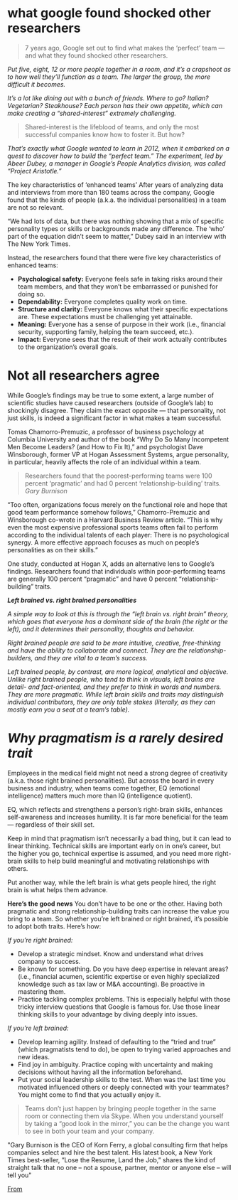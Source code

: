 # what **google** found shocked other researchers
>7 years ago, Google set out to find what makes the ‘perfect’ team — and what they found shocked other researchers.

*Put five, eight, 12 or more people together in a room, and it’s a crapshoot as to how well they’ll function as a team. The larger the group, the more difficult it becomes.*

*It’s a lot like dining out with a bunch of friends. Where to go? Italian? Vegetarian? Steakhouse? Each person has their own appetite, which can make creating a “shared-interest” extremely challenging.*

>Shared-interest is the lifeblood of teams, and only the most successful companies know how to foster it. But how?

*That’s exactly what Google wanted to learn in 2012, when it embarked on a quest to discover how to build the “perfect team.” The experiment, led by Abeer Dubey, a manager in Google’s People Analytics division, was called “Project Aristotle.”*

The key characteristics of ‘enhanced teams’
After years of analyzing data and interviews from more than 180 teams across the company, Google found that the kinds of people (a.k.a. the individual personalities) in a team are not so relevant.

“We had lots of data, but there was nothing showing that a mix of specific personality types or skills or backgrounds made any difference. The ‘who’ part of the equation didn’t seem to matter,” Dubey said in an interview with The New York Times.

Instead, the researchers found that there were five key characteristics of enhanced teams:

- **Psychological safety:** Everyone feels safe in taking risks around their team members, and that they won’t be embarrassed or punished for doing so.
- **Dependability:** Everyone completes quality work on time.
- **Structure and clarity:** Everyone knows what their specific expectations are. These expectations must be challenging yet attainable.
- **Meaning:** Everyone has a sense of purpose in their work (i.e., financial security, supporting family, helping the team succeed, etc.).
- **Impact:** Everyone sees that the result of their work actually contributes to the organization’s overall goals.

# Not all researchers agree

While Google’s findings may be true to some extent, a large number of scientific studies have caused researchers (outside of Google’s lab) to shockingly disagree. They claim the exact opposite — that personality, not just skills, is indeed a significant factor in what makes a team successful.

Tomas Chamorro-Premuzic, a professor of business psychology at Columbia University and author of the book “Why Do So Many Incompetent Men Become Leaders? (and How to Fix It),” and psychologist Dave Winsborough, former VP at Hogan Assessment Systems, argue personality, in particular, heavily affects the role of an individual within a team.

>Researchers found that the poorest-performing teams were 100 percent ‘pragmatic’ and had 0 percent ‘relationship-building’ traits.
*Gary Burnison*

“Too often, organizations focus merely on the functional role and hope that good team performance somehow follows,” Chamorro-Premuzic and Winsborough co-wrote in a Harvard Business Review article. “This is why even the most expensive professional sports teams often fail to perform according to the individual talents of each player: There is no psychological synergy. A more effective approach focuses as much on people’s personalities as on their skills.”

One study, conducted at Hogan X, adds an alternative lens to Google’s findings. Researchers found that individuals within poor-performing teams are generally 100 percent “pragmatic” and have 0 percent “relationship-building” traits.

***Left brained vs. right brained personalities***

*A simple way to look at this is through the “left brain vs. right brain” theory, which goes that everyone has a dominant side of the brain (the right or the left), and it determines their personality, thoughts and behavior.*

*Right brained people are said to be more intuitive, creative, free-thinking and have the ability to collaborate and connect. They are the relationship-builders, and they are vital to a team’s success.*

*Left brained people, by contrast, are more logical, analytical and objective. Unlike right brained people, who tend to think in visuals, left brains are detail- and fact-oriented, and they prefer to think in words and numbers. They are more pragmatic. While left brain skills and traits may distinguish individual contributors, they are only table stakes (literally, as they can mostly earn you a seat at a team’s table).*

# *Why pragmatism is a rarely desired trait*

Employees in the medical field might not need a strong degree of creativity (a.k.a. those right brained personalities). But across the board in every business and industry, when teams come together, EQ (emotional intelligence) matters much more than IQ (intelligence quotient).

EQ, which reflects and strengthens a person’s right-brain skills, enhances self-awareness and increases humility. It is far more beneficial for the team — regardless of their skill set.

Keep in mind that pragmatism isn’t necessarily a bad thing, but it can lead to linear thinking. Technical skills are important early on in one’s career, but the higher you go, technical expertise is assumed, and you need more right-brain skills to help build meaningful and motivating relationships with others.

Put another way, while the left brain is what gets people hired, the right brain is what helps them advance.

**Here’s the good news**
You don’t have to be one or the other. Having both pragmatic and strong relationship-building traits can increase the value you bring to a team. So whether you’re left brained or right brained, it’s possible to adopt both traits. Here’s how:

*If you’re right brained:*

- Develop a strategic mindset. Know and understand what drives company to success.
- Be known for something. Do you have deep expertise in relevant areas? (i.e., financial acumen, scientific expertise or even highly specialized knowledge such as tax law or M&A accounting). Be proactive in mastering them.
- Practice tackling complex problems. This is especially helpful with those tricky interview questions that Google is famous for. Use those linear thinking skills to your advantage by diving deeply into issues.

*If you’re left brained:*

- Develop learning agility. Instead of defaulting to the “tried and true” (which pragmatists tend to do), be open to trying varied approaches and new ideas.
- Find joy in ambiguity. Practice coping with uncertainty and making decisions without having all the information beforehand.
- Put your social leadership skills to the test. When was the last time you motivated influenced others or deeply connected with your teammates? You might come to find that you actually enjoy it.
>Teams don’t just happen by bringing people together in the same room or connecting them via Skype. When you understand yourself by taking a “good look in the mirror,” you can be the change you want to see in both your team and your company.

"Gary Burnison is the CEO of Korn Ferry, a global consulting firm that helps companies select and hire the best talent. His latest book, a New York Times best-seller, ”Lose the Resume, Land the Job,” shares the kind of straight talk that no one – not a spouse, partner, mentor or anyone else – will tell you"

[From](CNBC.com)